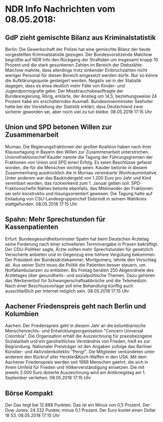 # NDR Info Nachrichten vom 08.05.2018:


## GdP zieht gemischte Bilanz aus Kriminalstatistik
Berlin:	Die Gewerkschaft der Polizei hat eine gemischte Bilanz der heute vorgestellten Kriminalstatistik gezogen. Der Bundesvorsitzende Malchow begrüßte auf NDR Info den Rückgang der Straftaten um insgesamt knapp 10 Prozent und die stark gesunkenen Zahlen im Bereich der Diebstähle. Malchow mahnte, dass allerdings trotz sinkender Einbruchzahlen nicht weniger Personal für diesen Bereich eingesetzt werden dürfe. Nur so könne die Aufklärungsquote gesteigert werden. Negativ sei in der Statistik dagegen, dass es etwa deutlich mehr Fälle von Kinder- und Jugendpornografie gebe. Der Missbrauchsbeauftragte der Bundesregierung, Rörig, erklärte, der Anstieg um 14,5, beziehungsweise 24 Prozent habe ein erschütterndes Ausmaß. Bundesinnenminister Seehofer hatte bei der Vorstellung der Statistik erklärt, dass Deutschland zwar sicherer geworden sei, aber noch viel zu tun bleibe. 08.05.2018 17:15 Uhr 

## Union und SPD betonen Willen zur Zusammenarbeit
Murnau: Die Regierungsfraktionen der großen Koalition haben nach ihrer Klausurtagung in Bayern den Willen zur Zusammenarbeit unterstrichen. Unionsfraktionschef Kauder nannte die Tagung der Führungsgremien der Fraktionen von Union und SPD einen Erfolg. Es seien Beschlüsse gefasst worden, die für die Menschen wichtig seien. Kauder betonte in diesem Zusammenhang ausdrücklich die in Murnau vereinbarte Wonhrauminitative. Unter anderem war das Baukindergeld von 1.200 Euro pro Jahr und Kind vereinbart worden, das rückwirkend zum 1. Januar gelten soll. SPD-Fraktionschefin Nahles betonte ebenfalls, das Miteinander der Fraktionen sei sehr konstruktiv und lösungsorientiert gewesen. Die Tagung hatte auf Einladung von CSU-Landesgruppenchef Dobrindt in seinem Wahlkreis stattgefunden. 08.05.2018 17:15 Uhr 

## Spahn: Mehr Sprechstunden für Kassenpatienten
Erfurt: Bundesgesundheitsminister Spahn hat beim Deutschen Ärztetag seine Forderung nach einer schnelleren Terminvergabe in Praxen bekräftigt. Der CDU-Politiker sagte, Ärzte sollten mehr Sprechstunden für gesetzlich Versicherte anbieten und im Gegenzug eine höhere Vergütung bekommen. Der Präsident der Bundesärztekammer, Montgomery, lehnte den Vorschlag ab. Aus seiner Sicht muss die Politik die Patienten besser steuern, um Notfallambulanzen zu entlasten. Bis Freitag beraten 250 Abgeordnete des Ärztetages über gesundheits- und sozialpolitische Themen. Dazu gehören das Werbeverbot für Schwangerschaftsabbrüche und die Telemedizin. Nach einer Beschlussvorlage soll eine Behandlung künftig auch ausschließlich per Internet möglich sein. 08.05.2018 17:15 Uhr 

## Aachener Friedenspreis geht nach Berlin und Kolumbien
Aachen: Der Friedenspreis geht in diesem Jahr an die kolumbianische Menschenrechts- und Entwicklungsorganisation "Concern Universal Colombia". Die Organisation erhält die Auszeichnung für praxisbezogene Sozialarbeit und ein ganzheitliches Verständnis von Frieden, hieß es zur Begründung. Nationaler Preisträger ist den Angaben zufolge das Berliner Künstler- und Aktivistenkollektiv "Peng!". Die Mitglieder verkündeten unter anderem den Rückruf aller Heckler&Koch-Waffen in den USA. Mit dem Aachener Friedenspreis werden seit 1988 Menschen geehrt, die sich in ihrem Umfeld für Frieden und Völkerverständigung einsetzen. Die mit jeweils 2.000 Euro dotierte Auszeichnung wird am Antikriegstag am 1. September verliehen. 08.05.2018 17:15 Uhr 

## Börse Kompakt
Der Dax liegt bei 12.888 Punkten. Das ist ein Minus von 0,5 Prozent. Der Dow Jones: 24.332 Punkte; minus 0,1 Prozent. Der Euro kostet einen Dollar 18 53. 08.05.2018 17:15 Uhr 
